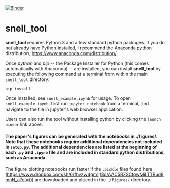 [![Binder](https://mybinder.org/badge_logo.svg)](https://mybinder.org/v2/gh/spoonsso/snell_tool/00d5408dfab776aaade97c22af609690fc1f3c96)

# snell_tool

**snell_tool** requires Python 3 and a few standard python packages. If you do not already have Python installed, I recommend the Anaconda python distribution, https://www.anaconda.com/distribution/.

Once *python* and *pip* -- the Package Installer for Python (this comes automatically with Anaconda) -- are installed, you can install **snell_tool** by executing the following command at a terminal from within the main `snell_tool` directory:

`pip install .`

Once installed, see `snell_example.ipynb` for usage. To open `snell_example.ipynb`, first run `jupyter notebook` from a terminal, and navigate to the file in jupyter's web browser application.

Users can also run the tool without installing python by clicking the `launch binder` link above.

#### The paper's figures can be generated with the notebooks in ./figures/. Note that these notebooks require additional dependencies not included in `setup.py`. The additional dependencies are listed at the beginning of each `.py` and `.ipynb` file and are included in standard python distributions, such as Anaconda.

The figure plotting notebooks run faster if the `.pickle` files found here (https://www.dropbox.com/sh/6rfhvzw4gm1jf8o/AAC5BZSCtqwMiLTTRud8mnN_a?dl=0) are downloaded and placed in the `./figures/` directory.